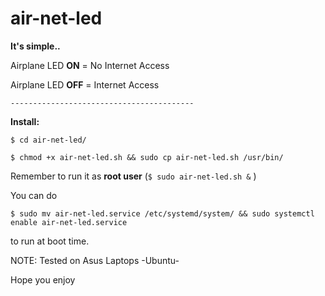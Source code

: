 # air-net-led
**It's simple..**

Airplane LED **ON** = No Internet Access

Airplane LED **OFF** = Internet Access

`-----------------------------------------`

**Install:**

`$ cd air-net-led/`

`$ chmod +x air-net-led.sh && sudo cp air-net-led.sh /usr/bin/`

Remember to run it as **root user** (`$ sudo air-net-led.sh &` )

You can do 

`$ sudo mv air-net-led.service /etc/systemd/system/ && sudo systemctl enable air-net-led.service`

to run at boot time.


NOTE: Tested on Asus Laptops -Ubuntu- 

Hope you enjoy
